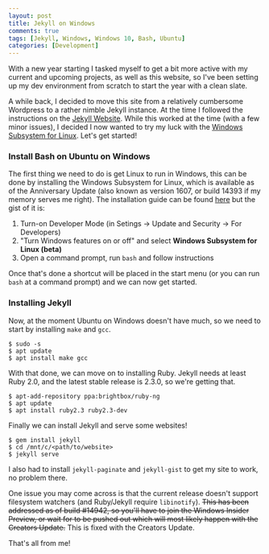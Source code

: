 ```yaml
---
layout: post
title: Jekyll on Windows
comments: true
tags: [Jekyll, Windows, Windows 10, Bash, Ubuntu]
categories: [Development]
---
```


With a new year starting I tasked myself to get a bit more active with my current and upcoming projects, as well as this website, so I've been setting up my dev environment from scratch to start the year with a clean slate.

A while back, I decided to move this site from a relatively cumbersome Wordpress to a rather nimble Jekyll instance. <!--more--> At the time I followed the instructions on the [Jekyll Website](https://jekyllrb.com/docs/windows/). While this worked at the time (with a few minor issues), I decided I now wanted to try my luck with the [Windows Subsystem for Linux](https://blogs.msdn.microsoft.com/wsl/). Let's get started!

### Install Bash on Ubuntu on Windows

The first thing we need to do is get Linux to run in Windows, this can be done by installing the Windows Subsystem for Linux, which is available as of the Anniversary Update (also known as version 1607, or build 14393 if my memory serves me right). The installation guide can be found [here](https://msdn.microsoft.com/en-gb/commandline/wsl/install_guide) but the gist of it is:


1. Turn-on Developer Mode (in Setings -> Update and Security -> For Developers)
2. "Turn Windows features on or off" and select **Windows Subsystem for Linux (beta)**
3. Open a command prompt, run `bash` and follow instructions


Once that's done a shortcut will be placed in the start menu (or you can run `bash` at a command prompt) and we can now get started.

### Installing Jekyll

Now, at the moment Ubuntu on Windows doesn't have much, so we need to start by installing `make` and `gcc`.


```
$ sudo -s 
$ apt update 
$ apt install make gcc
```

With that done, we can move on to installing Ruby. Jekyll needs at least Ruby 2.0, and the latest stable release is 2.3.0, so we're getting that.

```
$ apt-add-repository ppa:brightbox/ruby-ng
$ apt update
$ apt install ruby2.3 ruby2.3-dev
```

Finally we can install Jekyll and serve some websites!

```
$ gem install jekyll
$ cd /mnt/c/<path/to/website>
$ jekyll serve
```
I also had to install `jekyll-paginate` and `jekyll-gist` to get my site to work, no problem there.

One issue you may come across is that the current release doesn't support filesystem watchers (and Ruby/Jekyll require `libinotify`). ~~This has been addressed as of build #14942, so you'll have to join the Windows Insider Preview, or wait for to be pushed out which will most likely happen with the Creators Update.~~ This is fixed with the Creators Update.

That's all from me!
